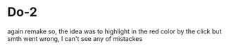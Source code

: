 # Do-2
again remake
so, the idea was to highlight in the red color by the click but smth went wrong, I can't see any of mistackes
